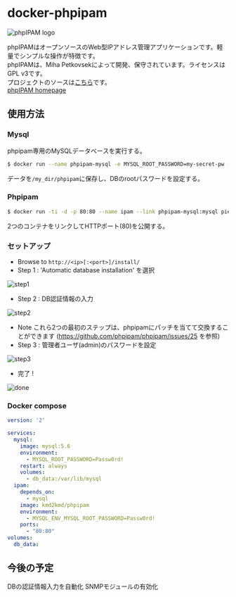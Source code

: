 # docker-phpipam

![phpIPAM logo](http://phpipam.net/wp-content/uploads/2014/12/phpipam_logo_small.png)

phpIPAMはオープンソースのWeb型IPアドレス管理アプリケーションです。軽量でシンプルな操作が特徴です。  
phpIPAMは、Miha Petkovsekによって開発、保守されています。ライセンスはGPL v3です。  
プロジェクトのソースは[こちら](https://github.com/phpipam/phpipam)です。  
[phpIPAM homepage](http://phpipam.net)


## 使用方法

### Mysql

phpipam専用のMySQLデータベースを実行する。

```bash
$ docker run --name phpipam-mysql -e MYSQL_ROOT_PASSWORD=my-secret-pw -v /my_dir/phpipam:/var/lib/mysql -d mysql:5.6
```

データを`/my_dir/phpipam`に保存し、DBのrootパスワードを設定する。

### Phpipam 

```bash
$ docker run -ti -d -p 80:80 --name ipam --link phpipam-mysql:mysql pierrecdn/phpipam
```

2つのコンテナをリンクしてHTTPポート(80)を公開する。

### セットアップ

* Browse to `http://<ip>[:<port>]/install/`
* Step 1 : 'Automatic database installation' を選択

![step1](https://cloud.githubusercontent.com/assets/4225738/8746785/01758b9e-2c8d-11e5-8643-7f5862c75efe.png)

* Step 2 : DB認証情報の入力

![step2](https://cloud.githubusercontent.com/assets/4225738/8746789/0ad367e2-2c8d-11e5-80bb-f5093801e139.png)

* Note これら2つの最初のステップは、phpipamにパッチを当てて交換することができます (https://github.com/phpipam/phpipam/issues/25 を参照)
* Step 3 : 管理者ユーザ(admin)のパスワードを設定

![step3](https://cloud.githubusercontent.com/assets/4225738/8746790/0c434bf6-2c8d-11e5-9ae7-b7d1021b7aa0.png)

* 完了 ! 

![done](https://cloud.githubusercontent.com/assets/4225738/8746792/0d6fa34e-2c8d-11e5-8002-3793361ae34d.png)

### Docker compose 

```yaml
version: '2'

services:
  mysql:
    image: mysql:5.6
    environment:
      - MYSQL_ROOT_PASSWORD=Passw0rd!
    restart: always
    volumes:
      - db_data:/var/lib/mysql
  ipam:
    depends_on:
      - mysql
    image: kmd2kmd/phpipam
    environment:
      - MYSQL_ENV_MYSQL_ROOT_PASSWORD=Passw0rd!
    ports:
      - "80:80"
volumes:
  db_data:
```

## 今後の予定
DBの認証情報入力を自動化
SNMPモジュールの有効化
